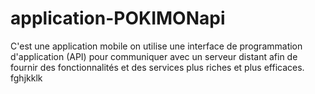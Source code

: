# application-POKIMONapi
C'est une application mobile on utilise une interface de programmation d'application (API) pour communiquer avec un serveur distant  afin de fournir des fonctionnalités et des services plus riches et plus efficaces.
fghjkklk
